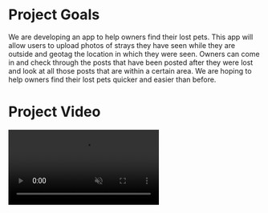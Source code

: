 # Project Goals
We are developing an app to help owners find their lost pets. This app will allow users to upload photos of strays they have seen while they are outside and geotag the location in which they were seen. Owners can come in and check through the posts that have been posted after they were lost and look at all those posts that are within a certain area. We are hoping to help owners find their lost pets quicker and easier than before.

# Project Video
<video src="https://drive.google.com/file/d/1YuPAbAOPONVLlbt4kWjWFB11NUWPWz9Z/view?usp=sharing" data-canonical-src="https://drive.google.com/file/d/1YuPAbAOPONVLlbt4kWjWFB11NUWPWz9Z/view?usp=sharing" controls="controls" muted="muted" class="d-block rounded-bottom-2 width-fit" style="max-height:640px;">

### Navigation
* [Project Deliverables](https://ldpresley1.github.io/StraySpotter/ProjectDeliverables/)
* [Team Bios](https://ldpresley1.github.io/StraySpotter/TeamBios/)
* [Code](https://ldpresley1.github.io/StraySpotter/Code/)
